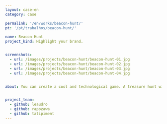 ```yaml
---
layout: case-en
category: case

permalink: '/en/works/beacon-hunt/'
pt: '/pt/trabalhos/beacon-hunt/'

name: Beacon Hunt
project_kind: Highlight your brand.


screenshots:
  - url: /images/projects/beacon-hunt/beacon-hunt-01.jpg
  - url: /images/projects/beacon-hunt/beacon-hunt-02.jpg
  - url: /images/projects/beacon-hunt/beacon-hunt-03.jpg
  - url: /images/projects/beacon-hunt/beacon-hunt-04.jpg


about: You can create a cool and technological game. A treasure hunt with your brand and history. Perfect for your events, lectures, marketing, shopping and more. The app is a customizable game made with specific spaces to insert your brand, colors and stories. How about making your events more interesting with the inclusion of a technological and interactive game? 


project_team:
  - github: leaudro
  - github: rapozawa
  - github: tatipiment
---
```

